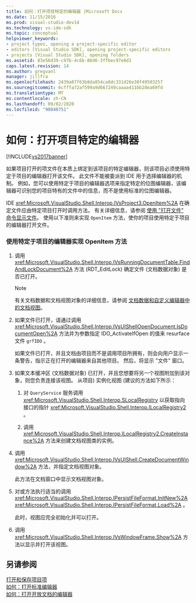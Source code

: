 ```yaml
---
title: 如何：打开项目特定的编辑器 |Microsoft Docs
ms.date: 11/15/2016
ms.prod: visual-studio-dev14
ms.technology: vs-ide-sdk
ms.topic: conceptual
helpviewer_keywords:
- project types, opening a project-specific editor
- editors [Visual Studio SDK], opening project-specific editors
- projects [Visual Studio SDK], opening folders
ms.assetid: 83e56d39-c97b-4c6b-86d6-3ffbec97e8d1
caps.latest.revision: 14
ms.author: gregvanl
manager: jillfra
ms.openlocfilehash: 2439a07f63b8da854ca8dc331d26e30f49503257
ms.sourcegitcommit: 6cfffa72af599a9d667249caaaa411bb28ea69fd
ms.translationtype: MT
ms.contentlocale: zh-CN
ms.lasthandoff: 09/02/2020
ms.locfileid: "90840751"
---
```

# <a name="how-to-open-project-specific-editors"></a>如何：打开项目特定的编辑器
[!INCLUDE[vs2017banner](../includes/vs2017banner.md)]

如果项目打开的项文件在本质上绑定到该项目的特定编辑器，则该项目必须使用特定于项目的编辑器打开该文件。 此文件不能被委派到 IDE 用于选择编辑器的机制。 例如，您可以使用特定于项目的编辑器选项来指定特定的位图编辑器，该编辑器可识别您的项目特有的文件中的信息，而不是使用标准的位图编辑器。  
  
 IDE <xref:Microsoft.VisualStudio.Shell.Interop.IVsProject3.OpenItem%2A> 在确定文件应由特定项目打开时调用方法。 有关详细信息，请参阅 [使用 "打开文件" 命令显示文件](../extensibility/internals/displaying-files-by-using-the-open-file-command.md)。 使用以下准则来实现 `OpenItem` 方法，使你的项目使用特定于项目的编辑器打开文件。  
  
### <a name="to-implement-the-openitem-method-with-a-project-specific-editor"></a>使用特定于项目的编辑器实现 OpenItem 方法  
  
1. 调用 <xref:Microsoft.VisualStudio.Shell.Interop.IVsRunningDocumentTable.FindAndLockDocument%2A> 方法 (RDT_EditLock) 确定文件 (文档数据对象) 是否已打开。  
  
    > [!NOTE]
    > 有关文档数据和文档视图对象的详细信息，请参阅 [文档数据和自定义编辑器中的文档视图](../extensibility/document-data-and-document-view-in-custom-editors.md)。  
  
2. 如果文件已打开，请通过调用 <xref:Microsoft.VisualStudio.Shell.Interop.IVsUIShellOpenDocument.IsDocumentOpen%2A> 方法并为参数指定 IDO_ActivateIfOpen 的值来 resurface 文件 `grfIDO` 。  
  
     如果文件已打开，并且文档由项目而不是调用项目所拥有，则会向用户显示一条警告，指示正在打开的编辑器来自其他项目。 然后，将显示 "文件" 窗口。  
  
3. 如果文本缓冲区 (文档数据对象) 已打开，并且您想要将另一个视图附加到该对象，则您负责连接该视图。 从项目) 实例化视图 (建议的方法如下所示：  
  
    1. 对 `QueryService` 服务调用 <xref:Microsoft.VisualStudio.Shell.Interop.SLocalRegistry> 以获取指向接口的指针 <xref:Microsoft.VisualStudio.Shell.Interop.ILocalRegistry2> 。  
  
    2. 调用 <xref:Microsoft.VisualStudio.Shell.Interop.ILocalRegistry2.CreateInstance%2A> 方法来创建文档视图类的实例。  
  
4. 调用 <xref:Microsoft.VisualStudio.Shell.Interop.IVsUIShell.CreateDocumentWindow%2A> 方法，并指定文档视图对象。  
  
     此方法在文档窗口中显示文档视图对象。  
  
5. 对或方法执行适当的调用 <xref:Microsoft.VisualStudio.Shell.Interop.IPersistFileFormat.InitNew%2A> <xref:Microsoft.VisualStudio.Shell.Interop.IPersistFileFormat.Load%2A> 。  
  
     此时，视图应完全初始化并可以打开。  
  
6. 调用 <xref:Microsoft.VisualStudio.Shell.Interop.IVsWindowFrame.Show%2A> 方法以显示并打开该视图。  
  
## <a name="see-also"></a>另请参阅  
 [打开和保存项目项](../extensibility/internals/opening-and-saving-project-items.md)   
 [如何：打开标准编辑器](../extensibility/how-to-open-standard-editors.md)   
 [如何：打开开放文档的编辑器](../extensibility/how-to-open-editors-for-open-documents.md)
